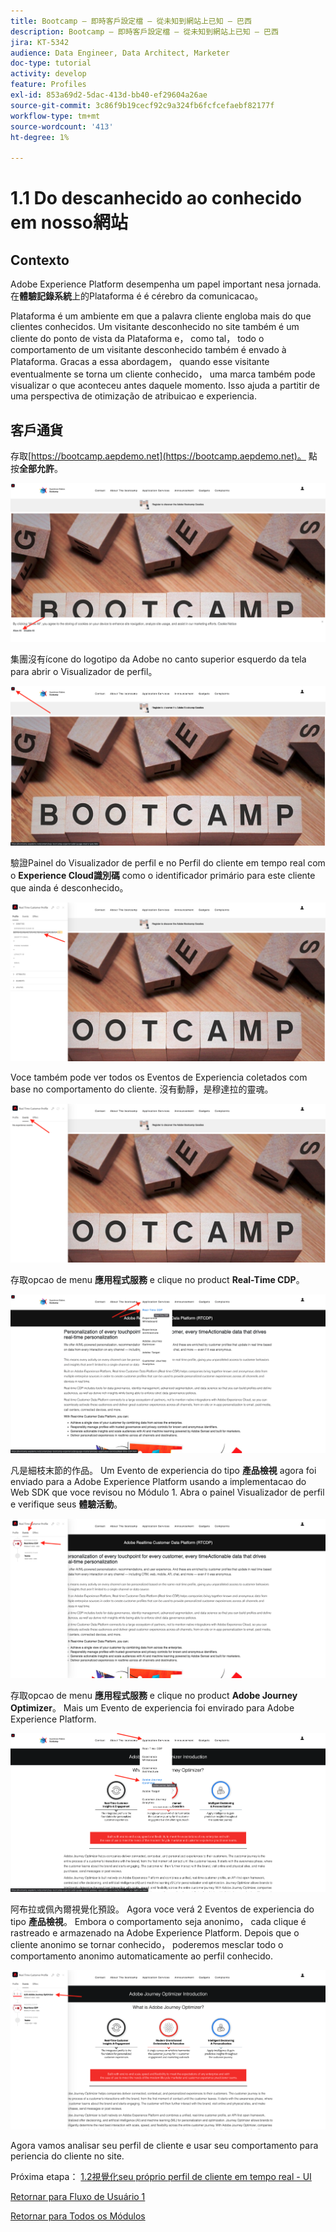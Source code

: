 ```yaml
---
title: Bootcamp — 即時客戶設定檔 — 從未知到網站上已知 — 巴西
description: Bootcamp — 即時客戶設定檔 — 從未知到網站上已知 — 巴西
jira: KT-5342
audience: Data Engineer, Data Architect, Marketer
doc-type: tutorial
activity: develop
feature: Profiles
exl-id: 853a69d2-5dac-413d-bb40-ef29604a26ae
source-git-commit: 3c86f9b19cecf92c9a324fb6fcfcefaebf82177f
workflow-type: tm+mt
source-wordcount: '413'
ht-degree: 1%

---
```


# 1.1 Do descanhecido ao conhecido em nosso網站

## Contexto

Adobe Experience Platform desempenha um papel important nesa jornada. 在&#x200B;**體驗記錄系統**&#x200B;上的Plataforma é é cérebro da comunicacao。

Plataforma é um ambiente em que a palavra cliente engloba mais do que clientes conhecidos. Um visitante desconhecido no site também é um cliente do ponto de vista da Plataforma e， como tal， todo o comportamento de um visitante desconhecido também é envado à Plataforma. Gracas a essa abordagem， quando esse visitante eventualmente se torna um cliente conhecido， uma marca também pode visualizar o que aconteceu antes daquele momento. Isso ajuda a partitir de uma perspectiva de otimização de atribuicao e experiencia.

## 客戶通貨

存取[https://bootcamp.aepdemo.net](https://bootcamp.aepdemo.net)。 點按&#x200B;**全部允許**。

![DSN](./images/web8.png)

集團沒有ícone do logotipo da Adobe no canto superior esquerdo da tela para abrir o Visualizador de perfil。

![示範](./images/pv1.png)

驗證Painel do Visualizador de perfil e no Perfil do cliente em tempo real com o **Experience Cloud識別碼** como o identificador primário para este cliente que ainda é desconhecido。

![示範](./images/pv2.png)

Voce também pode ver todos os Eventos de Experiencia coletados com base no comportamento do cliente. 沒有動靜，是穆達拉的靈魂。

![示範](./images/pv3.png)

存取opcao de menu **應用程式服務** e clique no product **Real-Time CDP**。

![示範](./images/pv4.png)

凡是細枝末節的作品。 Um Evento de experiencia do tipo **產品檢視** agora foi enviado para a Adobe Experience Platform usando a implementacao do Web SDK que voce revisou no Módulo 1. Abra o painel Visualizador de perfil e verifique seus **體驗活動**。

![示範](./images/pv5.png)

存取opcao de menu **應用程式服務** e clique no product **Adobe Journey Optimizer**。 Mais um Evento de experiencia foi envirado para Adobe Experience Platform.

![示範](./images/pv7.png)

阿布拉或佩內爾視覺化預設。 Agora voce verá 2 Eventos de experiencia do tipo **產品檢視**。 Embora o comportamento seja anonimo， cada clique é rastreado e armazenado na Adobe Experience Platform. Depois que o cliente anonimo se tornar conhecido， poderemos mesclar todo o comportamento anonimo automaticamente ao perfil conhecido.

![示範](./images/pv8.png)

Agora vamos analisar seu perfil de cliente e usar seu comportamento para periencia do cliente no site.

Próxima etapa： [1.2視覺化seu próprio perfil de cliente em tempo real - UI](./ex2.md)

[Retornar para Fluxo de Usuário 1](./uc1.md)

[Retornar para Todos os Módulos](../../overview.md)
